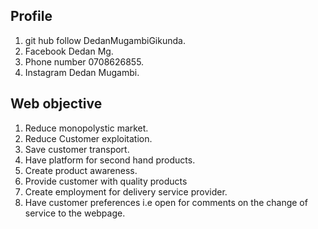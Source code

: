 ## Profile
1. git hub follow DedanMugambiGikunda.
2. Facebook Dedan Mg.
3. Phone number 0708626855.
4. Instagram Dedan Mugambi.

## Web objective
1. Reduce monopolystic market.
2. Reduce Customer exploitation.
3. Save customer transport.
4. Have platform for second hand products.
5. Create product awareness.
6. Provide customer with quality products
7. Create employment for delivery service provider.
8. Have customer preferences i.e open for comments on the change of service to the webpage.
